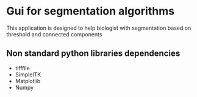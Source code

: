 # Gui for segmentation algorithms

This application is designed to help biologist with segmentation 
based on threshold and connected components 


## Non standard python libraries dependencies
* tifffile
* SimpleITK
* Matplotlib
* Numpy
